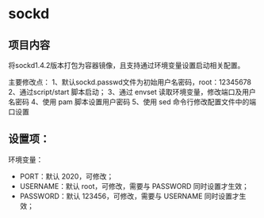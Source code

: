 # sockd

## 项目内容

将sockd1.4.2版本打包为容器镜像，且支持通过环境变量设置启动相关配置。

主要修改点：
1、默认sockd.passwd文件为初始用户名密码，root：12345678
2、通过script/start 脚本启动；
3、通过 envset 读取环境变量，修改端口及用户名密码
4、使用 pam 脚本设置用户密码
5、使用 sed 命令行修改配置文件中的端口设置


## 设置项：

环境变量：

* PORT：默认 2020，可修改；
* USERNAME：默认 root，可修改，需要与 PASSWORD 同时设置才生效；
* PASSWORD：默认 123456，可修改，需要与 USERNAME 同时设置才生效；
